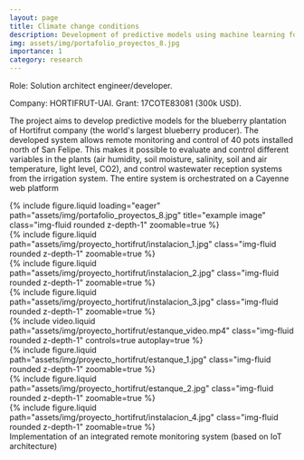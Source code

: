 ```yaml
---
layout: page
title: Climate change conditions
description: Development of predictive models using machine learning for decision-making in blueberry production under current and projected climate change conditions (2018-2020)
img: assets/img/portafolio_proyectos_8.jpg
importance: 1
category: research
---
```


Role: Solution architect engineer/developer. 

Company: HORTIFRUT-UAI. Grant: 17COTE83081 (300k USD). 

The project aims to develop predictive models for the blueberry plantation of Hortifrut company (the world's largest blueberry producer). The developed system allows remote monitoring and control of 40 pots installed north of San Felipe. This makes it possible to evaluate and control different variables in the plants (air humidity, soil moisture, salinity, soil and air temperature, light level, CO2), and control wastewater reception systems from the irrigation system. The entire system is orchestrated on a Cayenne web platform

<div class="row">
    <div class="col-sm mt-3 mt-md-0">
        {% include figure.liquid loading="eager" path="assets/img/portafolio_proyectos_8.jpg" title="example image" class="img-fluid rounded z-depth-1" zoomable=true  %}
    </div>
</div>
<div class="row mt-3">
    <div class="col-sm mt-3 mt-md-0">
         {% include figure.liquid path="assets/img/proyecto_hortifrut/instalacion_1.jpg" class="img-fluid rounded z-depth-1" zoomable=true %}
    </div>
    <div class="col-sm mt-3 mt-md-0">
         {% include figure.liquid path="assets/img/proyecto_hortifrut/instalacion_2.jpg" class="img-fluid rounded z-depth-1" zoomable=true %}
    </div>
      <div class="col-sm mt-3 mt-md-0">
         {% include figure.liquid path="assets/img/proyecto_hortifrut/instalacion_3.jpg" class="img-fluid rounded z-depth-1" zoomable=true %}
    </div>
    
</div>

<div class="row mt-3">
    <div class="col-sm mt-3 mt-md-0">
        {% include video.liquid path="assets/img/proyecto_hortifrut/estanque_video.mp4" class="img-fluid rounded z-depth-1" controls=true autoplay=true %}
    </div>
    <div class="col-sm mt-3 mt-md-0">
        {% include figure.liquid path="assets/img/proyecto_hortifrut/estanque_1.jpg" class="img-fluid rounded z-depth-1" zoomable=true %}
    </div>
    <div class="col-sm mt-3 mt-md-0">
        {% include figure.liquid path="assets/img/proyecto_hortifrut/estanque_2.jpg" class="img-fluid rounded z-depth-1" zoomable=true %}
    </div>
     <div class="col-sm mt-3 mt-md-0">
         {% include figure.liquid path="assets/img/proyecto_hortifrut/instalacion_4.jpg" class="img-fluid rounded z-depth-1" zoomable=true %}
    </div>
</div>

<div class="caption">
    Implementation of an integrated remote monitoring system (based on IoT architecture)
</div>

